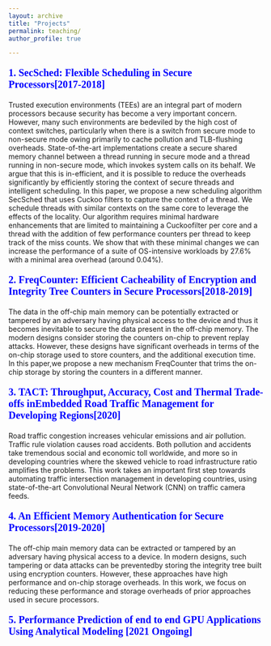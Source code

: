 ```yaml
---
layout: archive
title: "Projects"
permalink: teaching/
author_profile: true

---
```

<p style="color:blue;font-size:20px;font-family:verdana;"><b>1. SecSched: Flexible Scheduling in Secure Processors[2017-2018]</b></p>
<p>
 Trusted execution environments (TEEs) are an integral part of modern processors because security has become a very important concern. However, many such environments are bedeviled by the high cost of context switches, particularly when there is a switch from secure mode to non-secure mode owing primarily to cache pollution and TLB-flushing overheads. State-of-the-art implementations create a secure shared memory channel between a thread running in secure mode and a thread running in non-secure mode, which invokes system calls on its behalf. We argue that this is in-efficient, and it is possible to reduce the overheads significantly by efficiently storing the context of secure threads and intelligent scheduling. In this paper, we propose a new scheduling algorithm SecSched that uses Cuckoo filters to capture the context of a thread. We schedule threads with similar contexts on the same core to leverage the effects of the locality. Our algorithm requires minimal hardware enhancements that are limited to maintaining a Cuckoofilter per core and a thread with the addition of few performance counters per thread to keep track of the miss counts. We show that with these minimal changes we can increase the performance of a suite of OS-intensive workloads by 27.6% with a minimal area overhead (around 0.04%).
 
 </p>

<p style="color:blue;font-size:20px;font-family:verdana;"><b>2. FreqCounter: Efficient Cacheability of Encryption and Integrity Tree Counters in Secure Processors[2018-2019]</b></p>

<p>
The data in the off-chip main memory can be potentially extracted or tampered by an adversary having physical access to the device and thus it becomes inevitable to secure the data present in the off-chip memory. The modern designs consider storing the counters on-chip to prevent replay attacks. However,  these designs have significant overheads in terms of the on-chip storage used to store counters, and the additional execution time. In this paper,we propose a new mechanism FreqCounter that trims the on-chip storage by storing the counters in a different manner.

</p>

<p style="color:blue;font-size:20px;font-family:verdana;"><b>3. TACT: Throughput, Accuracy, Cost and Thermal Trade-offs inEmbedded Road Traffic Management for Developing Regions[2020]</b></p>

<p>
Road traffic congestion increases vehicular emissions and air pollution. Traffic rule violation causes road accidents. Both pollution and accidents take tremendous social and economic toll worldwide, and more so in developing countries where the skewed vehicle to road infrastructure ratio amplifies the problems. This work takes an important first step towards automating traffic intersection management in developing countries, using state-of-the-art Convolutional Neural Network (CNN) on traffic camera feeds.
 
 </p>
 

<p style="color:blue;font-size:20px;font-family:verdana;"><b>4. An Efficient Memory Authentication for Secure Processors[2019-2020]</b></p>
<p>
 The off-chip main memory data can be extracted or tampered by an adversary having physical access to a device. In modern designs, such tampering or data attacks can be preventedby storing the integrity tree built using  encryption  counters. However, these approaches have high performance and on-chip storage overheads. In this work, we focus on reducing these performance and storage overheads of prior approaches used in secure processors.
</p>


<p style="color:blue;font-size:20px;font-family:verdana;"><b>5. Performance Prediction of end to end GPU Applications Using Analytical Modeling [2021 Ongoing]</b></p>
